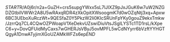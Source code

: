 $START$R/A0j6r/n2a+GuZH+crs5supgYWxx5sL7lJIXZ9pJxJGuK6w7uW2NZGDZGtbilVWWr2A8U5wRAxqRDR4zXkOpitXWsoogmK7d0wOZqNtj3xq+Apxw6BC3UEboXuRczWt+9QESfaZ0Y5PkzW2li0KIcSRUnFpYKy0gouZ9ekxTmkw/JzrrQq7CL4CQwOZPWoapV1XeDekvUZswiDiuVtsJSgILYSTc1TD1rsL/kXpeC6+y+DovQFUidMyCaxs7wGHERJsVByJ5ovMPFL5wCdNYyrr6bVzftYYHGTQgyA1DnwATyjimXGoUZAMkWFZs6ep$END$